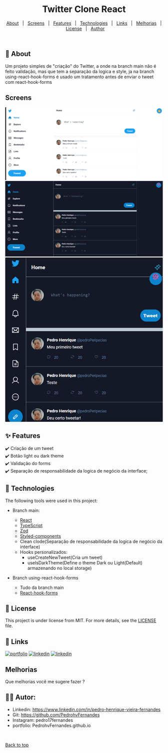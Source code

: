 <h1 align="center">Twitter Clone React</h1>


<p align="center">
  <a href="#dart-about">About</a> &#xa0; | &#xa0;
  <a href="#screens">Screens</a> &#xa0; | &#xa0; 
  <a href="#sparkles-features">Features</a> &#xa0; | &#xa0;
  <a href="#rocket-technologies">Technologies</a> &#xa0; | &#xa0;
  <a href="#-links">Links</a> &#xa0; | &#xa0;
  <a href="#melhorias">Melhorias</a> &#xa0; | &#xa0;
  <a href="#memo-license">License</a> &#xa0; | &#xa0;
  <a href="#-autor">Author</a>
</p>

<br>

## :dart: About ##

Um projeto simples de "criação" do Twitter, a onde na branch main não é feito validação, mas que tem a separação da logica e style, ja na branch using-react-hook-forms é usado um tratamento antes de enviar o tweet com react-hook-forms

## Screens ##
<div>
  <img src='https://github.com/PedrohvFernandes/twitter-clone-react/blob/using-react-hook-form/Screen/Screen1.png' width='800'>
  <img src='https://github.com/PedrohvFernandes/twitter-clone-react/blob/using-react-hook-form/Screen/Screen2.png' width='800'>
  <img src='https://github.com/PedrohvFernandes/twitter-clone-react/blob/using-react-hook-form/Screen/Screen3.png' width='800'>
</div>

## :sparkles: Features ##

:heavy_check_mark: Criação de um tweet\
:heavy_check_mark: Botão light ou dark theme\
:heavy_check_mark: Validação do forms\
:heavy_check_mark: Separação de responsabilidade da logica de negócio da interface;

## :rocket: Technologies ##

The following tools were used in this project:

- Branch main:
  - [React](https://pt-br.reactjs.org/)
  - [TypeScript](https://www.typescriptlang.org/)
  - [Zod](https://github.com/colinhacks/zod)
  - [Styled-components](https://styled-components.com/docs/api)
  - Clean clode(Separação de responsabilidade da logica de negócio da interface)
  - Hooks personalizados:
    - useCreateNewTweet(Cria um tweet)
    - useIsDarkTheme(Define o theme Dark ou Light(Default) armazenando no local storage)

- Branch using-react-hook-forms
  - Tudo da branch main
  - [React-hook-forms](https://react-hook-form.com)

## :memo: License ##

This project is under license from MIT. For more details, see the [LICENSE](LICENSE.md) file.


## 🔗 Links ##
[![portfolio](https://img.shields.io/badge/my_portfolio-000?style=for-the-badge&logo=ko-fi&logoColor=white)](https://pedrohvfernandes.github.io)
[![linkedin](https://img.shields.io/badge/linkedin-0A66C2?style=for-the-badge&logo=linkedin&logoColor=white)](https://www.linkedin.com/in/pedro-henrique-vieira-fernandes/)
[![linkedin](https://img.shields.io/static/v1?label=Curriculum&message=cv&color=informational)](https://drive.google.com/file/d/1oSKo99CBj6xD9wS4hrCvxPUv67OEK1Ud/view)

## Melhorias ##

Que melhorias você me sugere fazer ?

## 👨‍💻 Autor: ##

- Linkedin: https://www.linkedin.com/in/pedro-henrique-vieira-fernandes
- Git: https://github.com/PedrohvFernandes
- Instagram: pedro17fernandes
- portfolio: PedrohvFernandes.github.io

&#xa0;

<a href="#top">Back to top</a>
